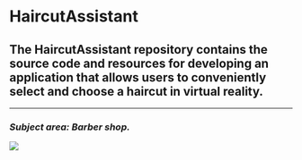 # HaircutAssistant
## The HaircutAssistant repository contains the source code and resources for developing an application that allows users to conveniently select and choose a haircut in virtual reality.
_______
### ***Subject area:*** *Barber shop.*
<img src="https://usercontent.one/wp/www.queenstownbarbers.com/wp-content/uploads/2018/01/about-us-image.jpg">
